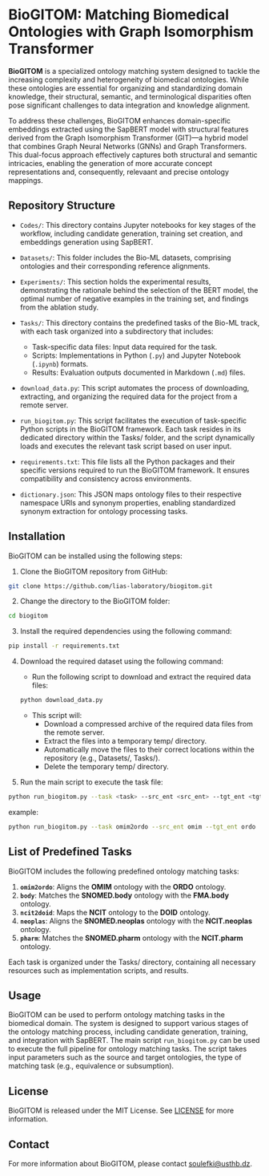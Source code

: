# BioGITOM: Matching Biomedical Ontologies with Graph Isomorphism Transformer

**BioGITOM** is a specialized ontology matching system designed to tackle the increasing complexity and heterogeneity of biomedical ontologies. While these ontologies are essential for organizing and standardizing domain knowledge, their structural, semantic, and terminological disparities often pose significant challenges to data integration and knowledge alignment.

To address these challenges, BioGITOM enhances domain-specific embeddings extracted using the SapBERT model with structural features derived from the Graph Isomorphism Transformer (GIT)—a hybrid model that combines Graph Neural Networks (GNNs) and Graph Transformers. This dual-focus approach effectively captures both structural and semantic intricacies, enabling the generation of more accurate concept representations and, consequently, relevaant and precise ontology mappings.

## Repository Structure

- `Codes/`: This directory contains Jupyter notebooks for key stages of the workflow, including candidate generation, training set creation, and embeddings generation using SapBERT.
- `Datasets/`: This folder includes the Bio-ML datasets, comprising ontologies and their corresponding reference alignments.
- `Experiments/`: This section holds the experimental results, demonstrating the rationale behind the selection of the BERT model, the optimal number of negative examples in the training set, and findings from the ablation study.
- `Tasks/`: This directory contains the predefined tasks of the Bio-ML track, with each task organized into a subdirectory that includes:
  - Task-specific data files: Input data required for the task.
  - Scripts: Implementations in Python (`.py`) and Jupyter Notebook (`.ipynb`) formats.
  - Results: Evaluation outputs documented in Markdown (`.md`) files.

- `download_data.py`: This script automates the process of downloading, extracting, and organizing the required data for the project from a remote server. 
- `run_biogitom.py`: This script facilitates the execution of task-specific Python scripts in the BioGITOM framework. Each task resides in its dedicated directory within the Tasks/ folder, and the script dynamically loads and executes the relevant task script based on user input.
- `requirements.txt`: This file lists all the Python packages and their specific versions required to run the BioGITOM framework. It ensures compatibility and consistency across environments.
- `dictionary.json`: This JSON maps ontology files to their respective namespace URIs and synonym properties, enabling standardized synonym extraction for ontology processing tasks.


## Installation

BioGITOM can be installed using the following steps:

1. Clone the BioGITOM repository from GitHub:

```bash
git clone https://github.com/lias-laboratory/biogitom.git
```

2. Change the directory to the BioGITOM folder:

```bash
cd biogitom
```

3. Install the required dependencies using the following command:

```bash
pip install -r requirements.txt
```

4. Download the required dataset using the following command:

    - Run the following script to download and extract the required data files:

    ```bash
    python download_data.py
    ```
    - This script will:
        - Download a compressed archive of the required data files from the remote server.
        - Extract the files into a temporary temp/ directory.
        - Automatically move the files to their correct locations within the repository (e.g., Datasets/, Tasks/).
        - Delete the temporary temp/ directory.
5. Run the main script to execute the task file:

```bash
python run_biogitom.py --task <task> --src_ent <src_ent> --tgt_ent <tgt_ent>
```

example:

```bash
python run_biogitom.py --task omim2ordo --src_ent omim --tgt_ent ordo
```

## List of Predefined Tasks

BioGITOM includes the following predefined ontology matching tasks:

1. **`omim2ordo`**: Aligns the **OMIM** ontology with the **ORDO** ontology.  
2. **`body`**: Matches the **SNOMED.body** ontology with the **FMA.body** ontology.  
3. **`ncit2doid`**: Maps the **NCIT** ontology to the **DOID** ontology.  
4. **`neoplas`**: Aligns the **SNOMED.neoplas** ontology with the **NCIT.neoplas** ontology.  
5. **`pharm`**: Matches the **SNOMED.pharm** ontology with the **NCIT.pharm** ontology.
   
Each task is organized under the Tasks/ directory, containing all necessary resources such as implementation scripts, and results.

## Usage

BioGITOM can be used to perform ontology matching tasks in the biomedical domain. The system is designed to support various stages of the ontology matching process, including candidate generation, training, and integration with SapBERT. The main script `run_biogitom.py` can be used to execute the full pipeline for ontology matching tasks. The script takes input parameters such as the source and target ontologies, the type of matching task (e.g., equivalence or subsumption).

## License

BioGITOM is released under the MIT License. See [LICENSE](LICENSE) for more information.

## Contact

For more information about BioGITOM, please contact [soulefki@usthb.dz](mailto:soulefki@usthb.dz).
